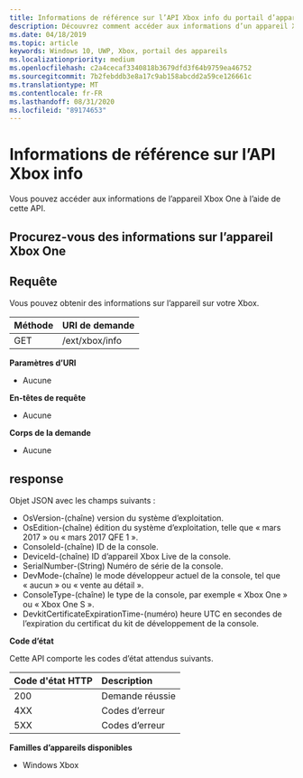 ```yaml
---
title: Informations de référence sur l’API Xbox info du portail d’appareil
description: Découvrez comment accéder aux informations d’un appareil Xbox One à l’aide de la méthode obtenir de l’API REST du portail d’appareils Xbox.
ms.date: 04/18/2019
ms.topic: article
keywords: Windows 10, UWP, Xbox, portail des appareils
ms.localizationpriority: medium
ms.openlocfilehash: c2a4cecaf3340818b3679dfd3f64b9759ea46752
ms.sourcegitcommit: 7b2febddb3e8a17c9ab158abcdd2a59ce126661c
ms.translationtype: MT
ms.contentlocale: fr-FR
ms.lasthandoff: 08/31/2020
ms.locfileid: "89174653"
---
```

# <a name="xbox-info-api-reference"></a>Informations de référence sur l’API Xbox info   
Vous pouvez accéder aux informations de l’appareil Xbox One à l’aide de cette API.

## <a name="get-xbox-one-device-information"></a>Procurez-vous des informations sur l’appareil Xbox One

## <a name="request"></a>Requête

Vous pouvez obtenir des informations sur l’appareil sur votre Xbox.

Méthode      | URI de demande
:------     | :-----
GET | /ext/xbox/info

**Paramètres d’URI**

- Aucune

**En-têtes de requête**

- Aucune

**Corps de la demande**

- Aucune

## <a name="response"></a>response
Objet JSON avec les champs suivants :

* OsVersion-(chaîne) version du système d’exploitation.
* OsEdition-(chaîne) édition du système d’exploitation, telle que « mars 2017 » ou « mars 2017 QFE 1 ».
* ConsoleId-(chaîne) ID de la console.
* DeviceId-(chaîne) ID d’appareil Xbox Live de la console.
* SerialNumber-(String) Numéro de série de la console.
* DevMode-(chaîne) le mode développeur actuel de la console, tel que « aucun » ou « vente au détail ».
* ConsoleType-(chaîne) le type de la console, par exemple « Xbox One » ou « Xbox One S ».
* DevkitCertificateExpirationTime-(numéro) heure UTC en secondes de l’expiration du certificat du kit de développement de la console.

**Code d’état**

Cette API comporte les codes d’état attendus suivants.

Code d'état HTTP      | Description
:------     | :-----
200 | Demande réussie
4XX | Codes d’erreur
5XX | Codes d’erreur

**Familles d’appareils disponibles**

* Windows Xbox
